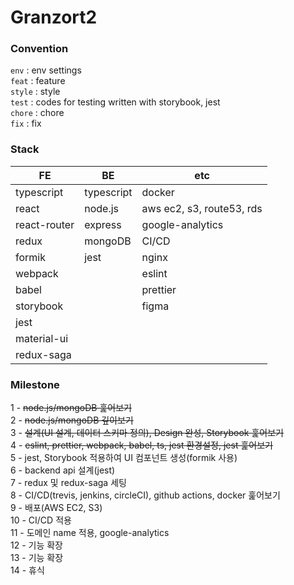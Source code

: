 # Granzort2

### Convention
`env` : env settings  
`feat` : feature  
`style` : style  
`test` : codes for testing written with storybook, jest  
`chore` : chore  
`fix` : fix  

### Stack
|FE|BE|etc|
|-|-|-|
|typescript|typescript|docker|
|react|node.js|aws ec2, s3, route53, rds|
|react-router|express|google-analytics|
|redux|mongoDB|CI/CD|
|formik|jest|nginx|
|webpack||eslint|
|babel||prettier|
|storybook||figma|
|jest|||
|material-ui|||
|redux-saga|||

### Milestone
1 - ~~node.js/mongoDB 훑어보기~~  
2 - ~~node.js/mongoDB 깊이보기~~  
3 - ~~설계(UI 설계, 데이터 스키마 정의), Design 완성, Storybook 훑어보기~~  
4 - ~~eslint, prettier, webpack, babel, ts, jest 환경설정, jest 훑어보기~~  
5 - jest, Storybook 적용하여 UI 컴포넌트 생성(formik 사용)  
6 - backend api 설계(jest)  
7 - redux 및 redux-saga 세팅  
8 - CI/CD(trevis, jenkins, circleCI), github actions, docker 훑어보기  
9 - 배포(AWS EC2, S3)  
10 - CI/CD 적용  
11 - 도메인 name 적용, google-analytics  
12 - 기능 확장  
13 - 기능 확장  
14 - 휴식  
